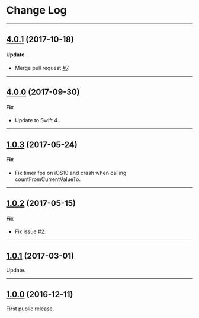 # Change Log

-----

## [4.0.1](https://github.com/EyreFree/EFCountingLabel/releases/tag/4.0.1) (2017-10-18)

#### Update

* Merge pull request [#7](https://github.com/EyreFree/EFCountingLabel/pull/7).

---

## [4.0.0](https://github.com/EyreFree/EFCountingLabel/releases/tag/4.0.0) (2017-09-30)

#### Fix

* Update to Swift 4.

---

## [1.0.3](https://github.com/EyreFree/EFCountingLabel/releases/tag/1.0.3) (2017-05-24)

#### Fix

* Fix timer fps on iOS10 and crash when calling countFromCurrentValueTo.

---

## [1.0.2](https://github.com/EyreFree/EFCountingLabel/releases/tag/1.0.2) (2017-05-15)

#### Fix

* Fix issue [#2](https://github.com/EyreFree/EFCountingLabel/issues/2).

---

## [1.0.1](https://github.com/EyreFree/EFCountingLabel/releases/tag/1.0.1) (2017-03-01)

Update.

---

## [1.0.0](https://github.com/EyreFree/EFCountingLabel/releases/tag/1.0.0) (2016-12-11)

First public release.
